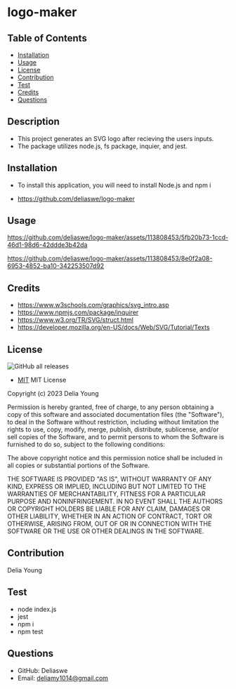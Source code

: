 # logo-maker

## Table of Contents

- [Installation](#installation)
- [Usage](#usage)
- [License](#license)
- [Contribution](#contribution)
- [Test](#test)
- [Credits](#credits)
- [Questions](#questions)

## Description

- This project generates an SVG logo after recieving the users inputs.
- The package utilizes node.js, fs package, inquier, and jest.

## Installation
- To install this application, you will need to install Node.js and npm i

- https://github.com/deliaswe/logo-maker

## Usage
https://github.com/deliaswe/logo-maker/assets/113808453/5fb20b73-1ccd-46d1-98d6-42ddde3b42da

https://github.com/deliaswe/logo-maker/assets/113808453/8e0f2a08-6953-4852-ba10-342253507d92

## Credits
- https://www.w3schools.com/graphics/svg_intro.asp
- https://www.npmjs.com/package/inquirer
- https://www.w3.org/TR/SVG/struct.html
- https://developer.mozilla.org/en-US/docs/Web/SVG/Tutorial/Texts

## License
![GitHub all releases](https://img.shields.io/github/downloads/deliaswe/Professional-Readme-Generator/total?label=Delia%20young&logo=github&logoColor=%23ff69b4&style=for-the-badge)
- [MIT](#MIT)
MIT License

Copyright (c) 2023 Delia Young

Permission is hereby granted, free of charge, to any person obtaining a copy
of this software and associated documentation files (the "Software"), to deal
in the Software without restriction, including without limitation the rights
to use, copy, modify, merge, publish, distribute, sublicense, and/or sell
copies of the Software, and to permit persons to whom the Software is
furnished to do so, subject to the following conditions:

The above copyright notice and this permission notice shall be included in all
copies or substantial portions of the Software.

THE SOFTWARE IS PROVIDED "AS IS", WITHOUT WARRANTY OF ANY KIND, EXPRESS OR
IMPLIED, INCLUDING BUT NOT LIMITED TO THE WARRANTIES OF MERCHANTABILITY,
FITNESS FOR A PARTICULAR PURPOSE AND NONINFRINGEMENT. IN NO EVENT SHALL THE
AUTHORS OR COPYRIGHT HOLDERS BE LIABLE FOR ANY CLAIM, DAMAGES OR OTHER
LIABILITY, WHETHER IN AN ACTION OF CONTRACT, TORT OR OTHERWISE, ARISING FROM,
OUT OF OR IN CONNECTION WITH THE SOFTWARE OR THE USE OR OTHER DEALINGS IN THE
SOFTWARE.

## Contribution
Delia Young
## Test
- node index.js
- jest
- npm i
- npm test

## Questions
* GitHub: Deliaswe
* Email: deliamy1014@gmail.com